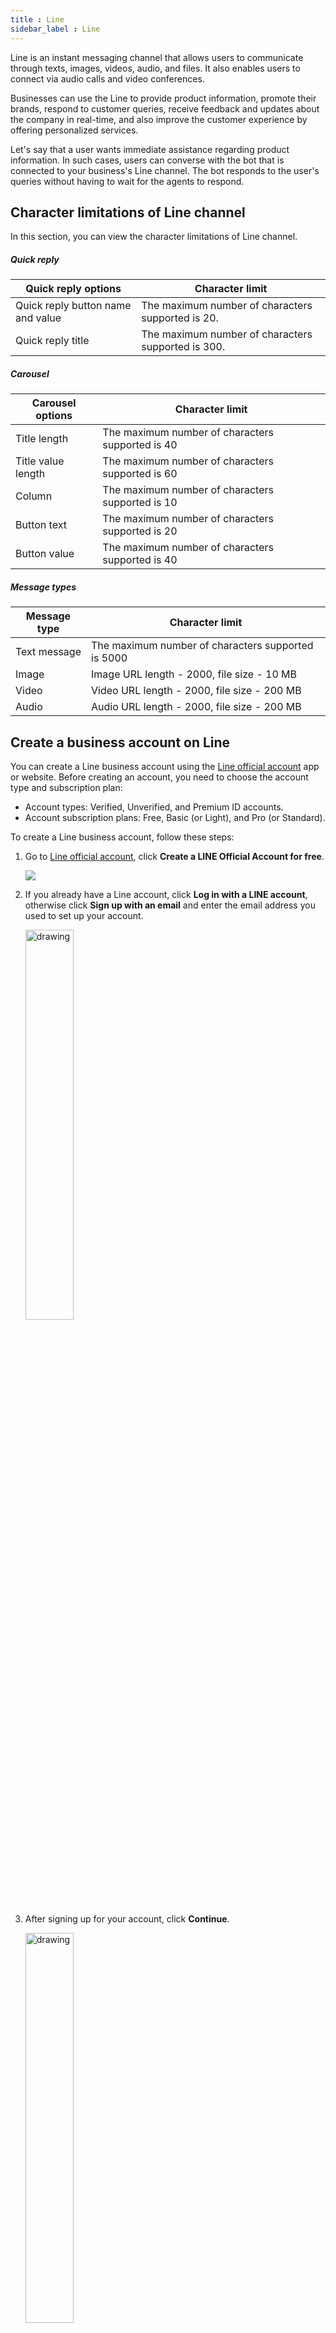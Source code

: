 ```yaml
---
title : Line
sidebar_label : Line
---
```


Line is an instant messaging channel that allows users to communicate through texts, images, videos, audio, and files. It also enables users to connect via audio calls and video conferences.

Businesses can use the Line to provide product information, promote their brands, respond to customer queries, receive feedback and updates about the company in real-time, and also improve the customer experience by offering personalized services.

Let's say that a user wants immediate assistance regarding product information. In such cases, users can converse with the bot that is connected to your business's Line channel. The bot responds to the user's queries without having to wait for the agents to respond. 

## Character limitations of Line channel

In this section, you can view the character limitations of Line channel.

##### **Quick reply**

| Quick reply options | Character limit |
|---------------------|-----------------|
| Quick reply button name and value | The maximum number of characters supported is 20.  |
| Quick reply title | The maximum number of characters supported is 300.  | 

##### **Carousel**

| Carousel options | Character limit |
|---------------------|-----------------|
| Title length | The maximum number of characters supported is 40 | 
| Title value length | The maximum number of characters supported is 60 |
| Column | The maximum number of characters supported is 10 | 
| Button text | The maximum number of characters supported is 20 |
| Button value | The maximum number of characters supported is 40 |

##### **Message types** 

| Message type | Character limit |
|--------------|-----------------|
| Text message | The maximum number of characters supported is 5000  | 
| Image	| Image URL length - 2000, file size - 10 MB |
| Video	| Video URL length - 2000, file size - 200 MB |
| Audio | Audio URL length - 2000, file size - 200 MB | 

## Create a business account on Line 

You can create a Line business account using the [Line official account](https://www.linebiz.com/jp-en/other/) app or website. Before creating an account, you need to choose the account type and subscription plan:

* Account types: Verified, Unverified, and Premium ID accounts.
* Account subscription plans: Free, Basic (or Light), and Pro (or Standard).

To create a Line business account, follow these steps:

1. Go to [Line official account](https://www.linebiz.com/jp-en/other/), click **Create a LINE Official Account for free**.

   ![](https://i.imgur.com/keybqH3.jpg)
   
2. If you already have a Line account, click **Log in with a LINE account**, otherwise click **Sign up with an email** and enter the email address you used to set up your account. 

    <img src="https://i.imgur.com/4qH82tx.png" alt="drawing" width="40%"/>

3. After signing up for your account, click **Continue**.

    <img src="https://i.imgur.com/M6kOyQu.png" alt="drawing" width="40%"/>

4. Enter the required information in the respective fields and click **Continue**.

    <img src="https://i.imgur.com/woSZAU4.png" alt="drawing" width="80%"/>
   
5. Verify your account info and click **Submit**.   

   <img src="https://i.imgur.com/xWoyO9a.png" alt="drawing" width="80%"/>

6. Your Line account will be created successfully. 

## Setup Line channel using developer portal

:::note
To know more about how to setup Line channel using developer portal, click [here](https://developers.line.biz/en/docs/messaging-api/getting-started/)
:::

To set up Line channel using Developer portal, follow these steps:

1. Navigate to your **LINE Console** by using the URL 'https://developers.line.biz/console/'. 

   ![](https://i.imgur.com/iGcbCn5.png)
   
2. Click **Create a new provider** to create a provider.

   ![](https://i.imgur.com/sqrhpiI.png)
   
3. Enter the provider's name such as your own name or the name of your company, and click **Create**.   
 
   ![](https://i.imgur.com/3Mzjnoj.png)
   
* After creating a provider, you need to add a channel to it. 

4. To add a channel to a Provider that you have created, in the **Channels** tab, click **Create a Messaging API Channel**. 

   ![](https://i.imgur.com/6t4XBTq.png)

5. Enter the required details and click **Create**.

   ![](https://i.imgur.com/PSsaHF0.png)   

* Your channel will be successfully set up with the channel access token.

6. To copy the channel access token, go to **Messaging API** and copy the channel access token to connect your bot with Line.

   ![](https://imgur.com/2LaYsJa.png)   


## Connect Line channel to your bot

To configure the Line channel on the Yellow.ai platform, follow the below steps:

1. On the left navigation bar, click **Extensions**.

   ![](https://imgur.com/PIOvT6K.png)

2. Click **Channels** > **Messaging** > **Line**.

   ![](https://imgur.com/Sx7dnqu.png)
   
3. Enter **Line channel token** and click **Save**.  
   
   ![](https://imgur.com/D0L4iiV.png)

* Your Line channel will be successfully connected. 

4. Copy the webhook URL to setup a webhook on Line.

## Setup webhook on Line channel 

After connecting your bot to the Line channel, you need to setup a webhook on Line. Webhooks allow bots to connect to a channel’s API and receive events in real time. This allows your bot to quickly respond to user requests.

To setup a webhook on Line channel, follow these steps:

1. Navigate to [LINE Developers](https://developers.line.biz/console/) and select the **Provider**.

   ![](https://imgur.com/q28C6Sd.png) 

2. Go to **Messaging APIs**, enter the Webhook URL that you have copied from the Yellow.ai platform and click **Update**.

   ![](https://imgur.com/cdUxRyU.png)
 
* You can now test your bot after configuring a webhook.

## Test your bot on Line

To test your bot on Line, you have to download Line from the Playstore or App Store, depending on your mobile device's operating system. After downloading the Line app on your mobile device, you can test your bot. 

To test your bot on Line, follow these steps:

1. Open your Line app and Click **Add**.

   <img src="https://i.imgur.com/SS1y6jO.png" alt="drawing" width="40%"/>
   
2. You can select either the **QR Code** or the **Search** option to chat with your bot.
 
   <img src="https://i.imgur.com/7QbrTFY.png" alt="drawing" width="40%"/> 
   
3. Navigate to the LINE **Developers Console > Providers > Channel > Messaging APIs**. In this section, you can see the **QR Code** and **Bot basic ID**.

   ![](https://i.imgur.com/tVcOmkb.png)
   
4. You can scan the LINE **QR Code** or search using LINE's **Bot basic ID** for your business.<br/>
        • If you select the **Search** option, you can copy the **Bot basic ID** and paste it into the search bar, and the account associated with that ID will be displayed on your Line app screen.<br/>
        • If you select the **QR Code** option, the account associated with the QR Code is displayed on your Line app screen.
   
      <img src="https://i.imgur.com/6Wb9U7r.png" alt="drawing" width="70%"/>
      
5. Click **Add** to start the conversation with your bot.
 
   <img src="https://imgur.com/FXXkLCL.png" alt="drawing" width="40%"/>
   
* Once you have tested your bot, the configuration of the Line channel for your business is complete.

## Configure Line rich menu

You can add a rich menu element within the Line app, allowing users to  access the menu with a single tap at any moment during their conversation. This option improves navigation and interaction, resulting in a more seamless experience. For more information, click [here](https://developers.line.biz/en/docs/messaging-api/rich-menus-overview/).

To configure navigation options on Line app, follow these steps:

1. On the Line developer portal and select your provider > **Messaging API** > under **LINE official account** features  > click any of the  **Edit** options, coressponding to the features.

   ![](https://imgur.com/wSGm6um.png)

* This will navigate you to the new tab.   

2. Go to **Home** > expand chat screen and select **Rich menus** > click **Create a rich menu**.

    ![](https://imgur.com/UrO2U1L.png)

2. Define the following details and click **Save**. 

Option | Description
------ | -----------
**Title** | Enter the name of the menu. Note that, titles are only for management purposes. Users cannot see them.
**Display period** | Choose the display period untill when the rich menu should display on your Line app.
**Template** | Select either **Large** or **Compact** template. Based on the selected template you can preview it.
**Image** | You can either choose the downloaded image from your local folder or you can customize it based on your requirements. You can adjust the image by seeing it in the Preview section.<br/><img src="https://imgur.com/whp0NaU.png" width="80%"/>
**Action type** | Select the appropriate action type either **Link** or **Text**. <br/>* **Link**: If you want to redirect the user to particular website use **Link** action type. <br/>* **Text**: If you want to trigger the particular flow select **Text** and enter the trained utterance. For example, Hi or Hello.<br/> <img src="https://imgur.com/O25QYup.png" width="80%"/>
**Menu bar label** | Choose **Menu** or **Custom label** and enter the desired text. Under Custom label, you can enter the text that has to be displayed in the Menu bar.
**Default behavior** | You can select either **Shown** to display the selected image  or **collasped** to hide the image.

<img src="https://imgur.com/6mYRdYB.png" width="90%"/>

3. Once the setting is done, go to **Line** app, to view the configured navigation options. 

   <img src="https://imgur.com/0VNWOIP.png" width="40%"/>